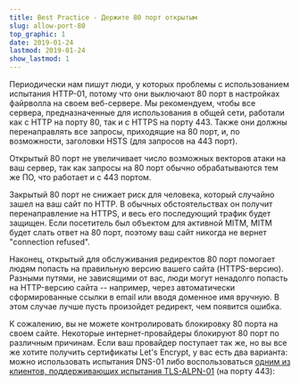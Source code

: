 ```yaml
---
title: Best Practice - Держите 80 порт открытым
slug: allow-port-80
top_graphic: 1
date: 2019-01-24
lastmod: 2019-01-24
show_lastmod: 1
---
```



Периодически нам пишут люди, у которых проблемы с использованием испытания HTTP-01,
потому что они выключают 80 порт в настройках файрволла на своем веб-сервере.
Мы рекомендуем, чтобы все сервера, предназначенные для использования в общей сети,
работали как с HTTP на порту 80, так и с HTTPS на порту 443. Также они должны 
перенаправлять все запросы, приходящие на 80 порт, и, по возможности, 
заголовки HSTS (для запросов на 443 порт).

Открытый 80 порт не увеличивает число возможных векторов атаки на ваш сервер,
так как запросы на 80 порт обычно обрабатываются тем же ПО, 
что работает и с 443 портом.

Закрытый 80 порт не снижает риск для человека, который случайно зашел 
на ваш сайт по HTTP. В обычных обстоятельствах он получит 
перенаправление на HTTPS, и весь его последующий трафик будет защищен. 
Если посетитель был объектом для активной MITM, MITM будет слать ответ на 80 порт, 
поэтому ваш сайт никогда не вернет "connection refused".

Наконец, открытый для обслуживания редиректов 80 порт помогает людям 
попасть на правильную версию вашего сайта (HTTPS-версию). Разными путями, 
не зависящими от вас, люди могут ненадолго попасть на HTTP-версию сайта -- 
например, через автоматически сформированные ссылки в email или вводя 
доменное имя вручную. В этом случае лучше пусть произойдет редирект, 
чем появится ошибка.

К сожалению, вы не можете контролировать блокировку 80 порта на 
своем сайте. Некоторые интернет-провайдеры блокируют 80 порт по различным причинам. 
Если ваш провайдер поступает так же, но вы все же хотите получить сертификаты 
Let's Encrypt, у вас есть два варианта: можно использовать испытания DNS-01 
либо воспользоваться [одним из клиентов, поддерживающих испытания TLS-ALPN-01](https://community.letsencrypt.org/t/which-client-support-tls-alpn-challenge/75859/2) 
(на порту 443):
